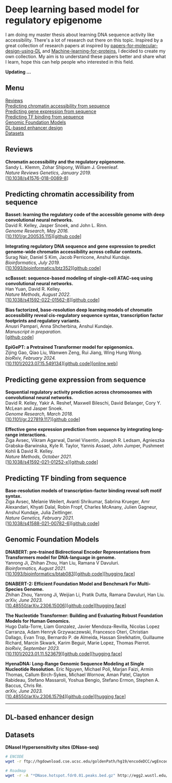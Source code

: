 # Deep learning based model for regulatory epigenome
I am doing my master thesis about learning DNA sequence activity like accessibility. There's a lot of research out there on this topic. Inspired by a great collection of research papers at inspired by [papers-for-molecular-design-using-DL](https://github.com/AspirinCode/papers-for-molecular-design-using-DL/blob/main/README.md?plain=1) and [Machine-learning-for-proteins](https://github.com/yangkky/Machine-learning-for-proteins/tree/master), I decided to create my own collection. My aim is to understand these papers better and share what I learn, hope this can help people who interested in this field.

**Updating ...** 

## Menu
[Reviews](#reviews)  
[Predicting chromatin accessibility from sequence](#predicting-chromatin-accessibility-from-sequence)  
[Predicting gene expression from sequence](#predicting-gene-expression-from-sequence)  
[Predicting TF binding from sequence](#predicting-tf-binding-from-sequence)  
[Genomic Foundation Models](#genomic-foundation-models)  
[DL-based enhancer design](#dl-based-enhancer-design)  
[Datasets](#datasets)

## Reviews
**Chromatin accessibility and the regulatory epigenome.**  
Sandy L. Klemm, Zohar Shipony, William J. Greenleaf.  
*Nature Reviews Genetics, January 2019.*  
[[10.1038/s41576-018-0089-8](https://doi.org/10.1038/s41576-018-0089-8)]

## Predicting chromatin accessibility from sequence  
**Basset: learning the regulatory code of the accessible genome with deep convolutional neural networks.**  
David R. Kelley, Jasper Snoek, and John L. Rinn.  
*Genome Research, May 2016.*  
[[10.1101/gr.200535.115](http://www.genome.org/cgi/doi/10.1101/gr.200535.115)][[github code](https://github.com/davek44/Basset)]

**Integrating regulatory DNA sequence and gene expression to predict genome-wide chromatin accessibility across cellular contexts.**  
Surag Nair, Daniel S Kim, Jacob Perricone, Anshul Kundaje.  
*Bioinformatics, July 2019.*  
[[10.1093/bioinformatics/btz352](https://doi.org/10.1093/bioinformatics/btz352)][[github code](https://github.com/kundajelab/ChromDragoNN)]

**scBasset: sequence-based modeling of single-cell ATAC-seq using convolutional neural networks.**  
Han Yuan, David R. Kelley.  
*Nature Methods, August 2022.*  
[[10.1038/s41592-022-01562-8](https://doi.org/10.1038/s41592-022-01562-8)][[github code](https://github.com/calico/scBasset)]

**Bias factorized, base-resolution deep learning models of chromatin accessibility reveal cis-regulatory sequence syntax, transcription factor footprints and regulatory variants.**  
Anusri Pampari, Anna Shcherbina, Anshul Kundaje.  
*Manuscript in preparation.*  
[[github code](https://github.com/kundajelab/chrombpnet)]

**EpiGePT: a Pretrained Transformer model for epigenomics.**  
Zijing Gao, Qiao Liu, Wanwen Zeng, Rui Jiang, Wing Hung Wong.  
*bioRxiv, February 2024.*  
[[10.1101/2023.07.15.549134](https://doi.org/10.1101/2023.07.15.549134)][[github code](https://github.com/ZjGaothu/EpiGePT)][[online web](https://health.tsinghua.edu.cn/epigept/)]

## Predicting gene expression from sequence  
**Sequential regulatory activity prediction across chromosomes with convolutional neural networks.**  
David R. Kelley, Yakir A. Reshef, Maxwell Bileschi, David Belanger, Cory Y. McLean and Jasper Snoek.  
*Genome Research, March 2018.*   
[[10.1101/gr.227819.117](http://www.genome.org/cgi/doi/10.1101/gr.227819.117)][[github code](https://github.com/calico/basenji)]  

**Effective gene expression prediction from sequence by integrating long-range interactions.**  
Žiga Avsec, Vikram Agarwal, Daniel Visentin, Joseph R. Ledsam, Agnieszka Grabska-Barwinska, Kyle R. Taylor, Yannis Assael, John Jumper, Pushmeet Kohli & David R. Kelley.  
*Nature Methods, October 2021.*  
[[10.1038/s41592-021-01252-x](https://doi.org/10.1038/s41592-021-01252-x)][[github code](https://github.com/google-deepmind/deepmind-research/tree/master/enformer)]  

## Predicting TF binding from sequence  
**Base-resolution models of transcription-factor binding reveal soft motif syntax.**  
Žiga Avsec, Melanie Weilert, Avanti Shrikumar, Sabrina Krueger, Amr Alexandari, Khyati Dalal, Robin Fropf, Charles McAnany, Julien Gagneur, Anshul Kundaje, Julia Zeitlinger.  
*Nature Genetics, February 2021.*  
[[10.1038/s41588-021-00782-6](https://doi.org/10.1038/s41588-021-00782-6)][[github code](https://github.com/kundajelab/bpnet/)]

## Genomic Foundation Models
**DNABERT: pre-trained Bidirectional Encoder Representations from Transformers model for DNA-language in genome.**  
Yanrong Ji, Zhihan Zhou, Han Liu, Ramana V Davuluri.  
*Bioinformatics, August 2021.*  
[[10.1093/bioinformatics/btab083](https://doi.org/10.1093/bioinformatics/btab083)][[github code](https://github.com/jerryji1993/DNABERT)][[hugging face](https://huggingface.co/zhihan1996)]

**DNABERT-2: Efficient Foundation Model and Benchmark For Multi-Species Genome.**  
Zhihan Zhou, Yanrong Ji, Weijian Li, Pratik Dutta, Ramana Davuluri, Han Liu.  
*arXiv, June 2023.*  
[[10.48550/arXiv.2306.15006](https://doi.org/10.48550/arXiv.2306.15006)][[github code](https://github.com/Zhihan1996/DNABERT_2)][[hugging face](https://huggingface.co/zhihan1996/DNABERT-2-117M)]

**The Nucleotide Transformer: Building and Evaluating Robust Foundation Models for Human Genomics.**  
Hugo Dalla-Torre, Liam Gonzalez, Javier Mendoza-Revilla, Nicolas Lopez Carranza, Adam Henryk Grzywaczewski, Francesco Oteri, Christian Dallago, Evan Trop, Bernardo P. de Almeida, Hassan Sirelkhatim, Guillaume Richard, Marcin Skwark, Karim Beguir, Marie Lopez, Thomas Pierrot.   
*bioRxiv, September 2023.*  
[[10.1101/2023.01.11.523679](https://doi.org/10.1101/2023.01.11.523679)][[github code](https://github.com/instadeepai/nucleotide-transformer)][[hugging face](https://huggingface.co/collections/InstaDeepAI/nucleotide-transformer-65099cdde13ff96230f2e592)]  

**HyenaDNA: Long-Range Genomic Sequence Modeling at Single Nucleotide Resolution.**
Eric Nguyen, Michael Poli, Marjan Faizi, Armin Thomas, Callum Birch-Sykes, Michael Wornow, Aman Patel, Clayton Rabideau, Stefano Massaroli, Yoshua Bengio, Stefano Ermon, Stephen A. Baccus, Chris Ré.  
*arXiv, June 2023.*  
[[10.48550/arXiv.2306.15794](https://doi.org/10.48550/arXiv.2306.15794)][[github code](https://github.com/HazyResearch/hyena-dna)][[hugging face](https://huggingface.co/papers/2306.15794)]

****



## DL-based enhancer design

## Datasets
**DNaseI Hypersensitivity sites (DNase-seq)**  
```bash
# ENCODE
wget -r ftp://hgdownload.cse.ucsc.edu/goldenPath/hg19/encodeDCC/wgEncodeAwgDnaseUniform

# Roadmap
wget -r -A "*DNase.hotspot.fdr0.01.peaks.bed.gz" http://egg2.wustl.edu/roadmap/data/byFileType/peaks/consolidated/narrowPeak
```


